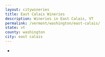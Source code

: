 ```yaml
---
layout: citywineries
title: East Calais Wineries
description: Wineries in East Calais, VT
permalink: /vermont/washington/east-calais/
state: vt
county: washington
city: east calais
---
```

-
